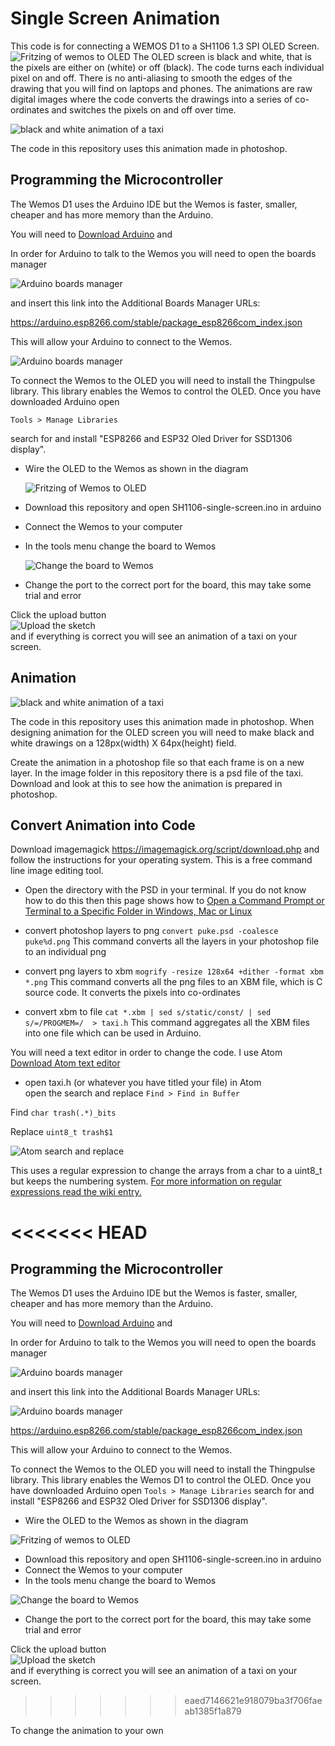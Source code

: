# Single Screen Animation


This code is for connecting a WEMOS D1 to a SH1106 1.3 SPI OLED Screen.\
![Fritzing of wemos to OLED](/images/single-screen.svg )
The OLED screen is black and white, that is the pixels are either on (white) or off (black). The code turns each individual pixel on and off. There is no anti-aliasing to smooth the edges of the drawing that you will find on laptops and phones. The animations are raw digital images where the code converts the drawings into a series of co-ordinates and switches the pixels on and off over time.

![black and white animation of a taxi](/images/taxi.gif )

The code in this repository uses this animation made in photoshop.

## Programming the Microcontroller

The Wemos D1 uses the Arduino IDE but the Wemos is faster, smaller, cheaper and has more memory than the Arduino.

You will need to [Download Arduino](https://www.arduino.cc/en/software) and

In order for Arduino to talk to the Wemos you will need to open the boards manager

![Arduino boards manager](/images/boards-manager.png)

and insert this link into the Additional Boards Manager URLs:

https://arduino.esp8266.com/stable/package_esp8266com_index.json

This will allow your Arduino to connect to the Wemos.

![Arduino boards manager](/images/prefs.png )

To connect the Wemos to the OLED you will need to install the Thingpulse library. This library enables the Wemos to control the OLED. Once you have downloaded Arduino open

`Tools > Manage Libraries`

search for and install "ESP8266 and ESP32 Oled Driver for SSD1306 display".

- Wire the OLED to the Wemos as shown in the diagram

  ![Fritzing of Wemos to OLED](/images/single-screen.svg )

- Download this repository and open SH1106-single-screen.ino in arduino
- Connect the Wemos to your computer
- In the tools menu change the board to Wemos

  ![Change the board to Wemos](/images/tools.png)

- Change the port to the correct port for the board, this may take some trial and error

Click the upload button\
![Upload the sketch](/images/upload.png)\
and if everything is correct you will see an animation of a taxi on your screen.

## Animation
![black and white animation of a taxi](/images/taxi.gif )

The code in this repository uses this animation made in photoshop. When designing animation for the OLED screen you will need to make black and white drawings on a 128px(width) X 64px(height) field.

Create the animation in a photoshop file so that each frame is on a new layer. In the image folder in this repository there is a psd file of the taxi. Download and look at this to see how the animation is prepared in photoshop.

## Convert Animation into Code
Download imagemagick https://imagemagick.org/script/download.php
and follow the instructions for your operating system. This is a free command line image editing tool.

- Open the directory with the PSD in your terminal.
If you do not know how to do this then this page shows how to [Open a Command Prompt or Terminal to a Specific Folder in Windows, Mac or Linux](https://www.groovypost.com/howto/open-command-window-terminal-window-specific-folder-windows-mac-linux/)

- convert photoshop layers to png
`convert puke.psd -coalesce puke%d.png`
This command converts all the layers in your photoshop file to an individual png

- convert png layers to xbm
`mogrify -resize 128x64 +dither -format xbm *.png`
This command converts all the png files to an XBM file, which is C source code. It converts the pixels into co-ordinates

- convert xbm to file
`cat *.xbm | sed s/static/const/ | sed s/=/PROGMEM=/  > taxi.h`
This command aggregates all the XBM files into one file which can be used in Arduino.

You will need a text editor in order to change the code. I use Atom
[Download Atom text editor](https://atom.io/)

- open taxi.h (or whatever you have titled your file) in Atom\
open the search and replace `Find > Find in Buffer`

Find `char trash(.*)_bits`

Replace `uint8_t trash$1`

![Atom search and replace](/images/taxiH.png )

This uses a regular expression to change the arrays from a char to a uint8_t but keeps the numbering system. [For more information on regular expressions read the wiki entry.](https://en.wikipedia.org/wiki/Regular_expression)

<<<<<<< HEAD
=======
## Programming the Microcontroller

The Wemos D1 uses the Arduino IDE but the Wemos is faster, smaller, cheaper and has more memory than the Arduino.

You will need to [Download Arduino](https://www.arduino.cc/en/software) and

In order for Arduino to talk to the Wemos you will need to open the boards manager

![Arduino boards manager](/images/boards-manager.png)

and insert this link into the Additional Boards Manager URLs:

![Arduino boards manager](/images/prefs.png)

https://arduino.esp8266.com/stable/package_esp8266com_index.json

This will allow your Arduino to connect to the Wemos.

To connect the Wemos to the OLED you will need to install the Thingpulse library. This library enables the Wemos D1 to control the OLED. Once you have downloaded Arduino open `Tools > Manage Libraries`  search for and install "ESP8266 and ESP32 Oled Driver for SSD1306 display".

- Wire the OLED to the Wemos as shown in the diagram

![Fritzing of wemos to OLED](/images/single-screen.svg )

- Download this repository and open SH1106-single-screen.ino in arduino
- Connect the Wemos to your computer
- In the tools menu change the board to Wemos

![Change the board to Wemos](/images/tools.png)

- Change the port to the correct port for the board, this may take some trial and error

Click the upload button\
![Upload the sketch](/images/upload.png)\
and if everything is correct you will see an animation of a taxi on your screen.
>>>>>>> eaed7146621e918079ba3f706faeab1385f1a879

To change the animation to your own
